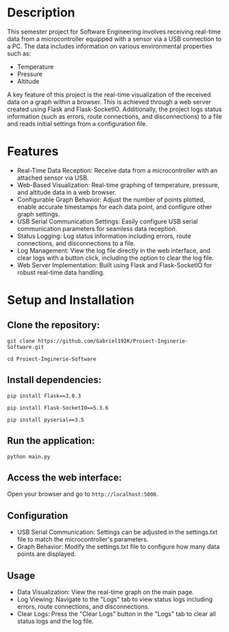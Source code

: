 # Description
This semester project for Software Engineering involves receiving real-time data from a microcontroller equipped with a sensor via a USB connection to a PC. The data includes information on various environmental properties such as:
- Temperature
- Pressure
- Altitude

A key feature of this project is the real-time visualization of the received data on a graph within a browser. This is achieved through a web server created using Flask and Flask-SocketIO. Additionally, the project logs status information (such as errors, route connections, and disconnections) to a file and reads initial settings from a configuration file.

# Features
- Real-Time Data Reception: Receive data from a microcontroller with an attached sensor via USB.
- Web-Based Visualization: Real-time graphing of temperature, pressure, and altitude data in a web browser.
- Configurable Graph Behavior: Adjust the number of points plotted, enable accurate timestamps for each data point, and configure other graph settings.
- USB Serial Communication Settings: Easily configure USB serial communication parameters for seamless data reception.
- Status Logging: Log status information including errors, route connections, and disconnections to a file.
- Log Management: View the log file directly in the web interface, and clear logs with a button click, including the option to clear the log file.
- Web Server Implementation: Built using Flask and Flask-SocketIO for robust real-time data handling.

# Setup and Installation
## Clone the repository:

```git clone https://github.com/Gabriel192K/Proiect-Inginerie-Software.git```

```cd Proiect-Inginerie-Software```

## Install dependencies:

```pip install Flask==3.0.3```

```pip install Flask-SocketIO==5.3.6```

```pip install pyserial==3.5```

## Run the application:
```python main.py```

## Access the web interface:
Open your browser and go to ```http://localhost:5000```.

## Configuration
- USB Serial Communication: Settings can be adjusted in the settings.txt file to match the microcontroller's parameters.
- Graph Behavior: Modify the settings.txt file to configure how many data points are displayed.

## Usage
- Data Visualization: View the real-time graph on the main page.
- Log Viewing: Navigate to the "Logs" tab to view status logs including errors, route connections, and disconnections.
- Clear Logs: Press the "Clear Logs" button in the "Logs" tab to clear all status logs and the log file.
